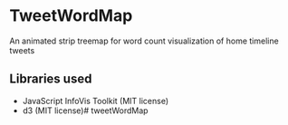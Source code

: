 # TweetWordMap

An animated strip treemap for word count visualization of home timeline tweets

## Libraries used

 * JavaScript InfoVis Toolkit (MIT license)
 * d3 (MIT license)# tweetWordMap
